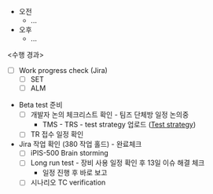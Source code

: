 - 오전
	- ...
- 오후
	- ...

<수행 경과>
- [ ] Work progress check (Jira)
	- [ ] SET
	- [ ] ALM

- Beta test 준비
	- [ ] 개발자 논의 체크리스트 확인 - 팀즈 단체방 일정 논의중
		- TMS - TRS - test strategy 업로드 ([Test strategy](https://do-intekplus.atlassian.net/wiki/x/AoCFJ?atlOrigin=eyJpIjoiNGQ0YWZkMjJiNjBlNDNmZjhiMzFiMDUzNTAyZDI3ZjgiLCJwIjoiYyJ9))
	- [ ] TR 접수 일정 확인

- Jira 작업 확인 (380 작업 홀드) - 완료체크
	- [ ] iPIS-500 Brain storming
	- [ ] Long run test - 장비 사용 일정 확인 후 13일 이슈 해결 체크
		- 일정 진행 후 바로 보고
	- [ ] 시나리오 TC verification
